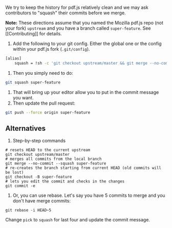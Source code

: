 We try to keep the history for pdf.js relatively clean and we may ask contributors to "squash" their commits before we merge.  

**Note:**
These directions assume that you named the Mozilla pdf.js repo (not your fork) `upstream` and you have a branch called `super-feature`. See [[Contributing]] for details.

1. Add the following to your git config. Either the global one or the config within your pdf.js fork (`.git/config`).
```bash
[alias]
	squash = !sh -c 'git checkout upstream/master && git merge --no-commit --squash $0 && git checkout -B $0 && git commit -e'
```
1. Then you simply need to do:
```bash
git squash super-feature
```
1. That will bring up your editor allow you to put in the commit message you want.
1. Then update the pull request:
```bash
git push --force origin super-feature
```

## Alternatives
1. Step-by-step commands
```
# resets HEAD to the current upstream
git checkout upstream/master
# merges all commits from the local branch
git merge --no-commit --squash super-feature
# re-creates the branch starting from current HEAD (old commits will be lost)
git checkout -B super-feature
# lets you edit the commit and checks in the changes
git commit -e
```

1. Or, you can use rebase. Let's say you have 5 commits to merge and you don't have merge commits:
```
git rebase -i HEAD~5
```
Change `pick` to `squash` for last four and update the commit message.

